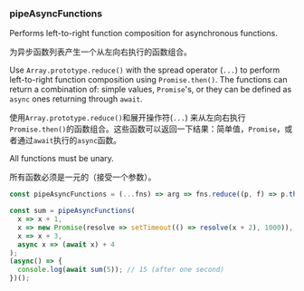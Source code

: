 ### pipeAsyncFunctions

Performs left-to-right function composition for asynchronous functions.

为异步函数列表产生一个从左向右执行的函数组合。

Use `Array.prototype.reduce()` with the spread operator (`...`) to perform left-to-right function composition using `Promise.then()`.
The functions can return a combination of: simple values, `Promise`'s, or they can be defined as `async` ones returning through `await`.

使用`Array.prototype.reduce()`和展开操作符(`...`) 来从左向右执行 `Promise.then()`的函数组合。这些函数可以返回一下结果：简单值，`Promise`，或者通过`await`执行的`async`函数。

All functions must be unary.

所有函数必须是一元的（接受一个参数）。

```js
const pipeAsyncFunctions = (...fns) => arg => fns.reduce((p, f) => p.then(f), Promise.resolve(arg));
```

```js
const sum = pipeAsyncFunctions(
  x => x + 1,
  x => new Promise(resolve => setTimeout(() => resolve(x + 2), 1000)),
  x => x + 3,
  async x => (await x) + 4
);
(async() => {
  console.log(await sum(5)); // 15 (after one second)
})();
```
